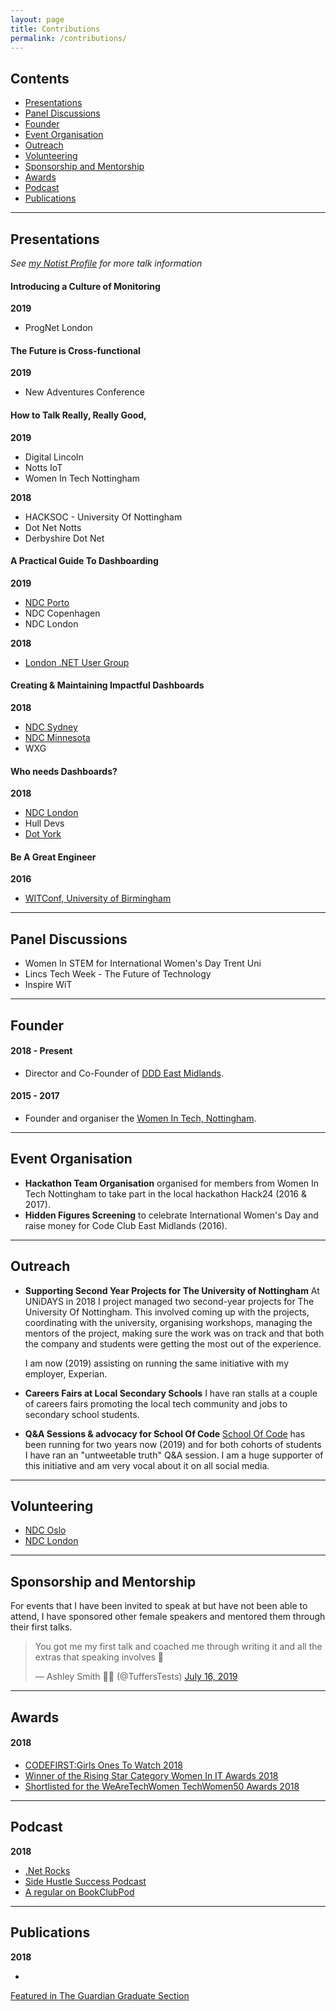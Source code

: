 ```yaml
---
layout: page
title: Contributions
permalink: /contributions/
---
```


## Contents
- [Presentations](#presentations)
- [Panel Discussions](#panel-discussions)
- [Founder](#founder)
- [Event Organisation](#event-organisation)
- [Outreach](#outreach)
- [Volunteering](#volunteering)
- [Sponsorship and Mentorship](#sponsorship-and-mentorship)
- [Awards](#awards)
- [Podcast](#podcast)
- [Publications](#publications)

---

## Presentations
_See <a href="https://noti.st/jesspwhite" target="_blank">my Notist Profile</a> for more talk information_

#### Introducing a Culture of Monitoring
**2019**
- ProgNet London

#### The Future is Cross-functional
**2019**
- New Adventures Conference

#### How to Talk Really, Really Good,
**2019**
- Digital Lincoln
- Notts IoT 
- Women In Tech Nottingham

**2018**
- HACKSOC - University Of Nottingham
- Dot Net Notts
- Derbyshire Dot Net

#### A Practical Guide To Dashboarding
**2019**

- <a href="https://www.youtube.com/watch?v=n-3g4qjQ0Qg" target="_blank">NDC Porto</a>
- NDC Copenhagen
- NDC London

**2018**
- <a href="https://skillsmatter.com/skillscasts/12510-a-practical-guide-to-dashboarding" target="_blank">London .NET User Group</a>

#### Creating & Maintaining Impactful Dashboards
**2018**
- <a href="https://www.youtube.com/watch?v=7jPDnF5bXNw" target="_blank">NDC Sydney</a>
- <a href="https://vimeo.com/271363592" target="_blank">NDC Minnesota</a>
- WXG

#### Who needs Dashboards?
**2018**

- <a href="https://vimeo.com/271363592" target="_blank">NDC London</a>
- Hull Devs
- <a href="https://dotyork.com/speakers/jessica-white" target="_blank">Dot York</a>

#### Be A Great Engineer
**2016**
- <a href="https://jesswhite.co.uk/2016/11/12/witconf-post.html" target="_blank">WITConf, University of Birmingham</a>

---

## Panel Discussions
- Women In STEM for International Women's Day Trent Uni
- Lincs Tech Week - The Future of Technology
- Inspire WiT 

---

## Founder

#### 2018 - Present
- Director and Co-Founder of <a href="http://dddeastmidlands.com" target="_blank">DDD East Midlands</a>.

#### 2015 - 2017
- Founder and organiser the <a href="https://www.meetup.com/Women-In-Tech-Nottingham/" target="_blank">Women In Tech, Nottingham</a>.

---

## Event Organisation
- **Hackathon Team Organisation** organised for members from Women In Tech Nottingham to take part in the local hackathon Hack24 (2016 & 2017).
- **Hidden Figures Screening** to celebrate International Women's Day and raise money for Code Club East Midlands (2016).

---

## Outreach
- **Supporting Second Year Projects for The University of Nottingham**
At UNiDAYS in 2018 I project managed two second-year projects for The University Of Nottingham. This involved coming up with the projects, coordinating with the university, organising workshops, managing the mentors of the project, making sure the work was on track and that both the company and students were getting the most out of the experience. 

    I am now (2019) assisting on running the same initiative with my employer, Experian.

- **Careers Fairs at Local Secondary Schools**
I have ran stalls at a couple of careers fairs promoting the local tech community and jobs to secondary school students.

- **Q&A Sessions & advocacy for School Of Code**
<a href="https://blog.schoolofcode.co.uk" target="_blank">School Of Code</a> has been running for two years now (2019) and for both cohorts of students I have ran an "untweetable truth" Q&A session. I am a huge supporter of this initiative and am very vocal about it on all social media.

---

## Volunteering

- <a href="https://jesswhite.co.uk/2017/06/19/ndcoslo2017-post.html" target="_blank">NDC Oslo</a>
- <a href="https://jesswhite.co.uk/2017/01/29/ndclondon-post.html" target="_blank">NDC London</a>

---

## Sponsorship and Mentorship

For events that I have been invited to speak at but have not been able to attend, I have sponsored other female speakers and mentored them through their first talks.

<div class="center">

<blockquote class="twitter-tweet"><p lang="en" dir="ltr">You got me my first talk and coached me through writing it and all the extras that speaking involves 🙏</p>&mdash; Ashley Smith 🦊🌻 (@TuffersTests) <a href="https://twitter.com/TuffersTests/status/1151104262618976256?ref_src=twsrc%5Etfw">July 16, 2019</a></blockquote> <script async src="https://platform.twitter.com/widgets.js" charset="utf-8"></script>

</div>

---

## Awards

#### 2018
- <a href="https://www.codefirstgirls.org.uk/ones-to-watch-2018.html" target="_blank">CODEFIRST:Girls Ones To Watch 2018</a>
- <a href="https://www.information-age.com/women-awards-2018-winners-revealed-123470601/" target="_blank">Winner of the Rising Star Category Women In IT Awards 2018</a>
- <a href="https://wearetechwomen.wearethecity.com/" target="_blank">Shortlisted for the WeAreTechWomen TechWomen50 Awards 2018</a>

---

## Podcast
**2018**
- <a href="https://www.dotnetrocks.com/?show=1526" target="_blank">.Net Rocks</a>
- <a href="https://www.stitcher.com/podcast/stephen-haunts/side-hustle-success-podcast/e/57361496?autoplay=true" target="_blank">Side Hustle Success Podcast</a>
- <a href="https://www.stitcher.com/podcast/twine-radio/book-club-pod" target="_blank">A regular on BookClubPod</a>

---
## Publications
**2018**
- <a href="https://www.theguardian.com/education/2018/jul/09/graduate-experience-everything-life-tech-days-software-developer" target="_blank">
Featured in The Guardian Graduate Section</a>

